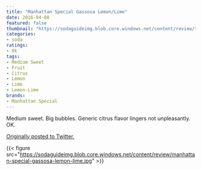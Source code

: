 ```yaml
---
title: "Manhattan Special Gassosa Lemon/Lime"
date: 2016-04-08
featured: false
thumbnail: "https://sodaguideimg.blob.core.windows.net/content/review/thumbs/manhattan-special-gassosa-lemon-lime.jpg"
categories:
- soda
ratings:
- Ok
tags:
- Medium Sweet
- Fruit
- Citrus
- Lemon
- Lime
- Lemon-Lime
brands:
- Manhattan Special
---
```


Medium sweet. Big bubbles. Generic citrus flavor lingers not unpleasantly. OK.

[Originally posted to Twitter.](https://twitter.com/Cavorter/status/718502608055316480)

{{< figure src="https://sodaguideimg.blob.core.windows.net/content/review/manhattan-special-gassosa-lemon-lime.jpg" >}}

